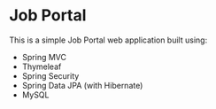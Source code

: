 # Job Portal

This is a simple Job Portal web application built using:

- Spring MVC  
- Thymeleaf  
- Spring Security  
- Spring Data JPA (with Hibernate)  
- MySQL  


